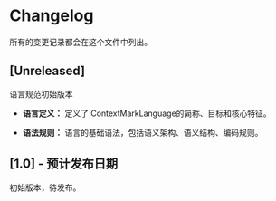 # Changelog

所有的变更记录都会在这个文件中列出。

## [Unreleased]

语言规范初始版本

- **语言定义：** 定义了 ContextMarkLanguage的简称、目标和核心特征。

- **语法规则：** 语言的基础语法，包括语义架构、语义结构、编码规则。



## [1.0] - 预计发布日期

初始版本，待发布。